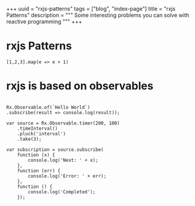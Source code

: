 +++
uuid = "rxjs-patterns"
tags = ["blog", "index-page"]
title = "rxjs Patterns"
description = """
Some interesting problems you can solve with reactive programming
"""
+++

# rxjs Patterns
<script src="https://unpkg.com/@reactivex/rxjs@latest/dist/global/Rx.min.js"></script>

```eval-js
[1,2,3].map(e => e + 1)
```

# rxjs is based on observables
```eval-js

Rx.Observable.of(`Hello World`)
.subscribe(result => console.log(result));

```

```eval-js
var source = Rx.Observable.timer(200, 100)
    .timeInterval()
    .pluck('interval')
    .take(3);

var subscription = source.subscribe(
    function (x) {
        console.log('Next: ' + x);
    },
    function (err) {
        console.log('Error: ' + err);
    },
    function () {
        console.log('Completed');
    });
```
